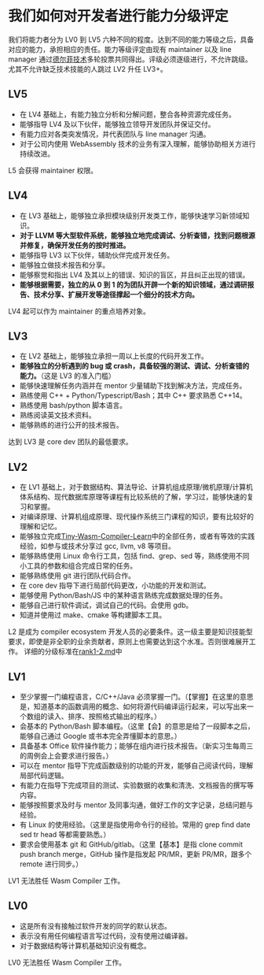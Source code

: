 # 我们如何对开发者进行能力分级评定

我们将能力者分为 LV0 到 LV5 六种不同的程度。达到不同的能力等级之后，具备对应的能力，承担相应的责任。能力等级评定由现有 maintainer 以及 line manager 通过[德尔菲技术](https://www.knowledgehut.com/blog/project-management/delphi-technique-in-pmp)多轮投票共同得出。评级必须逐级进行，不允许跳级。尤其不允许缺乏技术技能的人跳过 LV2 升任 LV3+。

## LV5

- 在 LV4 基础上，有能力独立分析和分解问题，整合各种资源完成任务。
- 能够指导 LV4 及以下伙伴，能够独立领导开发团队并保证交付。
- 有能力应对各类突发情况，并代表团队与 line manager 沟通。
- 对于公司内使用 WebAssembly 技术的业务有深入理解，能够协助相关方进行持续改进。

L5 会获得 maintainer 权限。

## LV4

- 在 LV3 基础上，能够独立承担模块级别开发类工作，能够快速学习新领域知识。
- **对于 LLVM 等大型软件系统，能够独立地完成调试、分析查错，找到问题根源并修复，确保开发任务的按时推进。**
- 能够指导 LV3 以下伙伴，辅助伙伴完成开发任务。
- 能够独立做技术报告和分享。
- 能够察觉和指出 LV4 及其以上的错误、知识的盲区，并且纠正出现的错误。
- **能够根据需要，独立的从 0 到 1 的为团队开辟一个新的知识领域，通过调研报告、技术分享、扩展开发等途径撑起一个细分的技术方向。**

LV4 起可以作为 maintainer 的重点培养对象。

## LV3

- 在 LV2 基础上，能够独立承担一周以上长度的代码开发工作。
- **能够独立的分析遇到的 bug 或 crash，具备较强的测试、调试、分析查错的能力。**（这是 LV3 的准入门槛）
- 能够快速理解任务内涵并在 mentor 少量辅助下找到解决方法，完成任务。
- 熟练使用 C++ + Python/Typescript/Bash；其中 C++ 要求熟悉 C++14。
- 熟练使用 bash/python 脚本语言。
- 熟练阅读英文技术资料。
- 能够熟练的进行公开的技术报告。

达到 LV3 是 core dev 团队的最低要求。

## LV2

- 在 LV1 基础上，对于数据结构、算法导论、计算机组成原理/微机原理/计算机体系结构、现代数据库原理等课程有比较系统的了解，学习过，能够快速的复习和掌握。
- 对编译原理、计算机组成原理、现代操作系统三门课程的知识，要有比较好的理解和记忆。
- 能够独立完成[Tiny-Wasm-Compiler-Learn](https://github.com/Schleifner/Tiny-Wasm-Compiler-Learn.git)中的全部任务，或者有等效的实践经验，如参与或技术分享过 gcc, llvm, v8 等项目。
- 能够熟练使用 Linux 命令行工具，包括 find、grep、sed 等，熟练使用不同小工具的参数和组合完成日常的任务。
- 能够熟练使用 git 进行团队代码合作。
- 在 core dev 指导下进行局部代码更改，小功能的开发和测试。
- 能够使用 Python/Bash/JS 中的某种语言熟练完成数据处理的任务。
- 能够自己进行软件调试，调试自己的代码。会使用 gdb。
- 知道并使用过 make、cmake 等构建脚本工具。

L2 是成为 compiler ecosystem 开发人员的必要条件。这一级主要是知识技能型要求，即使是非全职的业余贡献者，原则上也需要达到这个水准。否则很难展开工作。
详细的分级标准在[rank1-2.md](./rank1-2.md)中

## LV1

- 至少掌握一门编程语言，C/C++/Java 必须掌握一门。（【掌握】在这里的意思是，知道基本的函数调用的概念、如何将源代码编译运行起来，可以写出来一个数组的读入、排序、按照格式输出的程序。）
- 会基本的 Python/Bash 脚本编程。（这里【会】的意思是给了一段脚本之后，能够自己通过 Google 或书本完全弄懂脚本的意思。）
- 具备基本 Office 软件操作能力；能够在组内进行技术报告。（新实习生每周三的周例会上会要求进行报告。）
- 可以在 mentor 指导下完成函数级别的功能的开发，能够自己阅读代码，理解局部代码逻辑。
- 有能力在指导下完成项目的测试、实验数据的收集和清洗、文档报告的撰写等内容。
- 能够按照要求及时与 mentor 及同事沟通，做好工作的文字记录，总结问题与经验。
- 有 Linux 的使用经验。（这里是指使用命令行的经验。常用的 grep find date sed tr head 等都需要熟悉。）
- 要求会使用基本 git 和 GitHub/gitlab。（这里【基本】是指 clone commit push branch merge，GitHub 操作是指发起 PR/MR，更新 PR/MR，跟多个 remote 进行同步。）

LV1 无法胜任 Wasm Compiler 工作。

## LV0

- 这是所有没有接触过软件开发的同学的默认状态。
- 表示没有用任何编程语言写过代码，没有使用过编译器。
- 对于数据结构等计算机基础知识没有概念。

LV0 无法胜任 Wasm Compiler 工作。
